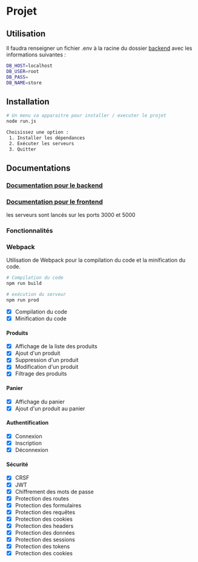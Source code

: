 # Projet

## Utilisation

Il faudra renseigner un fichier .env à la racine du dossier [backend](backend/) avec les informations suivantes :

```bash
DB_HOST=localhost
DB_USER=root
DB_PASS=
DB_NAME=store
```

## Installation

```bash
# Un menu va apparaitre pour installer / executer le projet
node run.js

Choisissez une option :
 1. Installer les dépendances
 2. Exécuter les serveurs
 3. Quitter
```

## Documentations

### [Documentation pour le backend](backend/README.md)

### [Documentation pour le frontend](frontend/README.md)

les serveurs sont lancés sur les ports 3000 et 5000

### Fonctionnalités

### Webpack

Utilisation de Webpack pour la compilation du code et la minification du code.

 ```bash
# Compilation du code
npm run build

# exécution du serveur
npm run prod
```

- [x] Compilation du code
- [x] Minification du code

#### Produits

- [x] Affichage de la liste des produits
- [x] Ajout d'un produit
- [x] Suppression d'un produit
- [x] Modification d'un produit
- [x] Filtrage des produits

#### Panier

- [x] Affichage du panier
- [x] Ajout d'un produit au panier

#### Authentification

- [x] Connexion
- [x] Inscription
- [x] Déconnexion

#### Sécurité

- [x] CRSF
- [x] JWT
- [x] Chiffrement des mots de passe
- [x] Protection des routes
- [x] Protection des formulaires
- [x] Protection des requêtes
- [x] Protection des cookies
- [x] Protection des headers
- [x] Protection des données
- [x] Protection des sessions
- [x] Protection des tokens
- [x] Protection des cookies